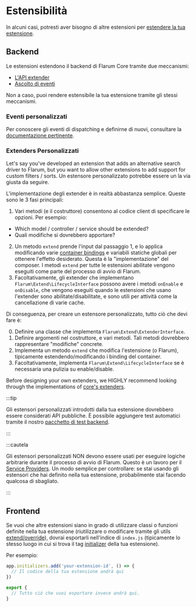 # Estensibilità

In alcuni casi, potresti aver bisogno di altre estensioni per [estendere la tua estensione](extending-extensions.md).

## Backend

Le estensioni estendono il backend di Flarum Core tramite due meccanismi:

- [L'API extender](start.md#extenders)
- [Ascolto di eventi](backend-events.md)

Non a caso, puoi rendere estensibile la tua estensione tramite gli stessi meccanismi.

### Eventi personalizzati

Per conoscere gli eventi di dispatching e definirne di nuovi, consultare la [documentazione pertinente](backend-events.md).

### Extenders Personalizzati

Let's say you've developed an extension that adds an alternative search driver to Flarum, but you want to allow other extensions to add support for custom filters / sorts. Un estensore personalizzato potrebbe essere un la via giusta da seguire.

L'implementazione degli extender è in realtà abbastanza semplice. Queste sono le 3 fasi principali:

1. Vari metodi (e il costruttore) consentono al codice client di specificare le opzioni. Per esempio:
  - Which model / controller / service should be extended?
  - Quali modifiche si dovrebbero apportare?
2. Un metodo `extend` prende l'input dal passaggio 1, e lo applica modificando varie [container bindings](service-provider.md) e variabili statiche globali per ottenere l'effetto desiderato. Questa è la "implementazione" del composer. I metodi `extend` per tutte le estensioni abilitate vengono eseguiti come parte del processo di avvio di Flarum.
3. Facoltativamente, gli extender che implementano `Flarum\Extend\LifecycleInterface` possono avere i metodi `onEnable` e `onDisable`, che vengono eseguiti quando le estensioni che usano l'extender sono abilitate/disabilitate, e sono utili per attività come la cancellazione di varie cache.

Di conseguenza, per creare un estensore personalizzato, tutto ciò che devi fare è:

0. Definire una classe che implementa `Flarum\Extend\ExtenderInterface`.
1. Definire argomenti nel costruttore, e vari metodi. Tali metodi dovrebbero rappresentare "modifiche" concrete.
2. Implementa un metodo `extend` che modifica l'estensione (o Flarum), tipicamente estendendo/modificando i binding del container.
3. Facoltativamente, implementa `Flarum\Extend\LifecycleInterface` se è necessaria una pulizia su enable/disable.

Before designing your own extenders, we HIGHLY recommend looking through the implementations of [core's extenders](https://github.com/flarum/framework/tree/main/framework/core/src/Extend).

:::tip

Gli estensori personalizzati introdotti dalla tua estensione dovrebbero essere considerati API pubbliche. È possibile aggiungere test automatici tramite il nostro [pacchetto di test backend](testing.md).

:::

:::cautela

Gli estensori personalizzati NON devono essere usati per eseguire logiche arbitrarie durante il processo di avvio di Flarum. Questo è un lavoro per il [Service Providers](service-provider.md). Un modo semplice per controllare: se stai usando gli estensori che hai definito nella tua estensione, probabilmente stai facendo qualcosa di sbagliato.

:::

## Frontend

Se vuoi che altre estensioni siano in grado di utilizzare classi o funzioni definite nella tua estensione (riutilizzare o modificare tramite gli utils [extend/override](frontend.md)), dovrai esportarli nell'indice di `index.js` (tipicamente lo stesso luogo in cui si trova il tag [initializer](frontend.md) della tua estensione).

Per esempio:

```js
app.initializers.add('your-extension-id', () => {
  // Il codice della tua estensione andrà qui
})

export {
  // Tutto ciò che vuoi esportare invece andrà qui.
}
```
